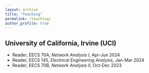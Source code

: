 ```yaml
---
layout: archive
title: "Teaching"
permalink: /teaching/
author_profile: true
---
```


## University of California, Irvine (UCI)
- Reader, EECS 70A, *Network Analysis I*, Apr-Jun 2024
- Reader, EECS 145, *Electrical Engineering Analysis*, Jan-Mar 2024
- Reader, EECS 70B, *Network Analysis II*, Oct-Dec 2023
